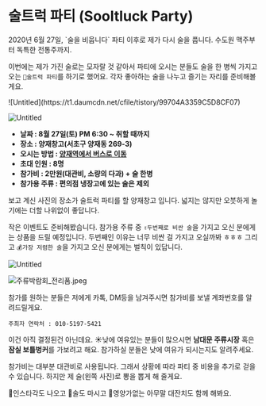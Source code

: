 # 술트럭 파티 (Sooltluck Party)

<div class="pull-left">
2020년 6월 27일, `술을 비웁니다` 파티 이후로 제가 다시 술을 풉니다. 수도원 맥주부터 독특한 전통주까지.

이번에는 제가 가진 술로는 모자랄 것 같아서 파티에 오시는 분들도 술을 한 병씩 가지고 오는 `🍷술트럭 파티`를 하기로 했어요. 각자 좋아하는 술을 나누고 즐기는 자리를 준비해볼게요.
</div>
<div class="pull-right">
![Untitled](https://t1.daumcdn.net/cfile/tistory/99704A3359C5D8CF07)
</div>



![Untitled](%E1%84%89%E1%85%AE%E1%86%AF%E1%84%90%E1%85%B3%E1%84%85%E1%85%A5%E1%86%A8%20%E1%84%91%E1%85%A1%E1%84%90%E1%85%B5%20(Sooltluck%20Party)%20336550544f6b45898ba531a6ffc8a395/Untitled%201.png)

- **날짜 : 8월 27일(토) PM 6:30 ~ 취할 때까지**
- **장소 : 양재창고(서초구 양재동 269-3)**
- **오시는 방법 : [양재역에서 버스로 이동](https://map.naver.com/v5/directions/14141361.10625251,4506864.533875588,%EC%96%91%EC%9E%AC%EC%97%AD,342,SUBWAY_STATION/14142454.07440896,4505602.132876519,%EC%96%91%EC%9E%AC%EC%B0%BD%EA%B3%A0,1739815086,PLACE_POI/-/transit/0?c=14141528.9931812,4506289.7006486,15,0,0,0,dh)**
- **초대 인원 : 8명**
- **참가비 : 2만원(대관비, 소량의 다과) + 술 한병**
- **참가용 주류 : 편의점 냉장고에 있는 술은 제외**

보고 계신 사진의 장소가 술트럭 파티를 할 양재창고 입니다.  넓지는 않지만 오붓하게 놀기에는 더할 나위없이 좋답니다.

작은 이벤트도 준비해봤습니다. 참가용 주류 중 `✌️두번째로 비싼 술`을 가지고 오신 분에게는 상품을 드릴 예정입니다. 두번째인 이유는 너무 비싼 걸 가지고 오실까봐 ㅎㅎㅎ 그리고 `💰가장 저렴한 술`을 가지고 오신 분에게는 벌칙이 있답니다.

![Untitled](%E1%84%89%E1%85%AE%E1%86%AF%E1%84%90%E1%85%B3%E1%84%85%E1%85%A5%E1%86%A8%20%E1%84%91%E1%85%A1%E1%84%90%E1%85%B5%20(Sooltluck%20Party)%20336550544f6b45898ba531a6ffc8a395/Untitled%202.png)

![주류박람회_전리품.jpeg](%E1%84%89%E1%85%AE%E1%86%AF%E1%84%90%E1%85%B3%E1%84%85%E1%85%A5%E1%86%A8%20%E1%84%91%E1%85%A1%E1%84%90%E1%85%B5%20(Sooltluck%20Party)%20336550544f6b45898ba531a6ffc8a395/%E1%84%8C%E1%85%AE%E1%84%85%E1%85%B2%E1%84%87%E1%85%A1%E1%86%A8%E1%84%85%E1%85%A1%E1%86%B7%E1%84%92%E1%85%AC_%E1%84%8C%E1%85%A5%E1%86%AB%E1%84%85%E1%85%B5%E1%84%91%E1%85%AE%E1%86%B7.jpeg)

참가를 원하는 분들은 저에게 카톡, DM등을 남겨주시면 참가비를 보낼 계좌번호를 알려드릴게요.

`주최자 연락처 : 010-5197-5421`

이건 아직 결정된건 아닌데요. ☀️낮에 여유있는 분들이 많으시면 **남대문 주류시장** 혹은 **잠실 보틀벙커**를 가보려고 해요. 참가하실 분들은 낮에 여유가 되시는지도 알려주세요.

참가비는 대부분 대관비로 사용됩니다. 그래서 상황에 따라 파티 중 비용을 추가로 걷을 수 있습니다. 하지만 제 술(왼쪽 사진)로 뽕을 뽑게 해 줄게요.

📸인스타각도 나오고 🍻술도 마시고 🤪영양가없는 아무말 대잔치도 함께 해봐요.
